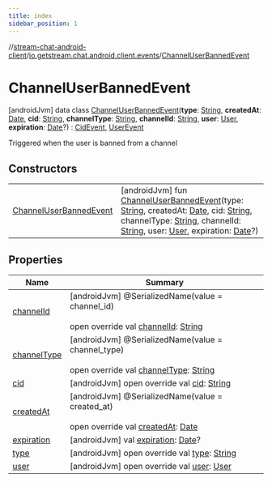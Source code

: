 ```yaml
---
title: index
sidebar_position: 1
---
```

//[stream-chat-android-client](../../../index.md)/[io.getstream.chat.android.client.events](../index.md)/[ChannelUserBannedEvent](index.md)



# ChannelUserBannedEvent  
 [androidJvm] data class [ChannelUserBannedEvent](index.md)(**type**: [String](https://kotlinlang.org/api/latest/jvm/stdlib/kotlin/-string/index.html), **createdAt**: [Date](https://developer.android.com/reference/kotlin/java/util/Date.html), **cid**: [String](https://kotlinlang.org/api/latest/jvm/stdlib/kotlin/-string/index.html), **channelType**: [String](https://kotlinlang.org/api/latest/jvm/stdlib/kotlin/-string/index.html), **channelId**: [String](https://kotlinlang.org/api/latest/jvm/stdlib/kotlin/-string/index.html), **user**: [User](../../io.getstream.chat.android.client.models/User/index.md), **expiration**: [Date](https://developer.android.com/reference/kotlin/java/util/Date.html)?) : [CidEvent](../CidEvent/index.md), [UserEvent](../UserEvent/index.md)

Triggered when the user is banned from a channel

   


## Constructors  
  
| | |
|---|---|
| <a name="io.getstream.chat.android.client.events/ChannelUserBannedEvent/ChannelUserBannedEvent/#kotlin.String#java.util.Date#kotlin.String#kotlin.String#kotlin.String#io.getstream.chat.android.client.models.User#java.util.Date?/PointingToDeclaration/"></a>[ChannelUserBannedEvent](ChannelUserBannedEvent.md)| <a name="io.getstream.chat.android.client.events/ChannelUserBannedEvent/ChannelUserBannedEvent/#kotlin.String#java.util.Date#kotlin.String#kotlin.String#kotlin.String#io.getstream.chat.android.client.models.User#java.util.Date?/PointingToDeclaration/"></a> [androidJvm] fun [ChannelUserBannedEvent](ChannelUserBannedEvent.md)(type: [String](https://kotlinlang.org/api/latest/jvm/stdlib/kotlin/-string/index.html), createdAt: [Date](https://developer.android.com/reference/kotlin/java/util/Date.html), cid: [String](https://kotlinlang.org/api/latest/jvm/stdlib/kotlin/-string/index.html), channelType: [String](https://kotlinlang.org/api/latest/jvm/stdlib/kotlin/-string/index.html), channelId: [String](https://kotlinlang.org/api/latest/jvm/stdlib/kotlin/-string/index.html), user: [User](../../io.getstream.chat.android.client.models/User/index.md), expiration: [Date](https://developer.android.com/reference/kotlin/java/util/Date.html)?)   <br/>|


## Properties  
  
|  Name |  Summary | 
|---|---|
| <a name="io.getstream.chat.android.client.events/ChannelUserBannedEvent/channelId/#/PointingToDeclaration/"></a>[channelId](channelId.md)| <a name="io.getstream.chat.android.client.events/ChannelUserBannedEvent/channelId/#/PointingToDeclaration/"></a> [androidJvm] @SerializedName(value = channel_id)  <br/>  <br/>open override val [channelId](channelId.md): [String](https://kotlinlang.org/api/latest/jvm/stdlib/kotlin/-string/index.html)   <br/>|
| <a name="io.getstream.chat.android.client.events/ChannelUserBannedEvent/channelType/#/PointingToDeclaration/"></a>[channelType](channelType.md)| <a name="io.getstream.chat.android.client.events/ChannelUserBannedEvent/channelType/#/PointingToDeclaration/"></a> [androidJvm] @SerializedName(value = channel_type)  <br/>  <br/>open override val [channelType](channelType.md): [String](https://kotlinlang.org/api/latest/jvm/stdlib/kotlin/-string/index.html)   <br/>|
| <a name="io.getstream.chat.android.client.events/ChannelUserBannedEvent/cid/#/PointingToDeclaration/"></a>[cid](cid.md)| <a name="io.getstream.chat.android.client.events/ChannelUserBannedEvent/cid/#/PointingToDeclaration/"></a> [androidJvm] open override val [cid](cid.md): [String](https://kotlinlang.org/api/latest/jvm/stdlib/kotlin/-string/index.html)   <br/>|
| <a name="io.getstream.chat.android.client.events/ChannelUserBannedEvent/createdAt/#/PointingToDeclaration/"></a>[createdAt](createdAt.md)| <a name="io.getstream.chat.android.client.events/ChannelUserBannedEvent/createdAt/#/PointingToDeclaration/"></a> [androidJvm] @SerializedName(value = created_at)  <br/>  <br/>open override val [createdAt](createdAt.md): [Date](https://developer.android.com/reference/kotlin/java/util/Date.html)   <br/>|
| <a name="io.getstream.chat.android.client.events/ChannelUserBannedEvent/expiration/#/PointingToDeclaration/"></a>[expiration](expiration.md)| <a name="io.getstream.chat.android.client.events/ChannelUserBannedEvent/expiration/#/PointingToDeclaration/"></a> [androidJvm] val [expiration](expiration.md): [Date](https://developer.android.com/reference/kotlin/java/util/Date.html)?   <br/>|
| <a name="io.getstream.chat.android.client.events/ChannelUserBannedEvent/type/#/PointingToDeclaration/"></a>[type](type.md)| <a name="io.getstream.chat.android.client.events/ChannelUserBannedEvent/type/#/PointingToDeclaration/"></a> [androidJvm] open override val [type](type.md): [String](https://kotlinlang.org/api/latest/jvm/stdlib/kotlin/-string/index.html)   <br/>|
| <a name="io.getstream.chat.android.client.events/ChannelUserBannedEvent/user/#/PointingToDeclaration/"></a>[user](user.md)| <a name="io.getstream.chat.android.client.events/ChannelUserBannedEvent/user/#/PointingToDeclaration/"></a> [androidJvm] open override val [user](user.md): [User](../../io.getstream.chat.android.client.models/User/index.md)   <br/>|

